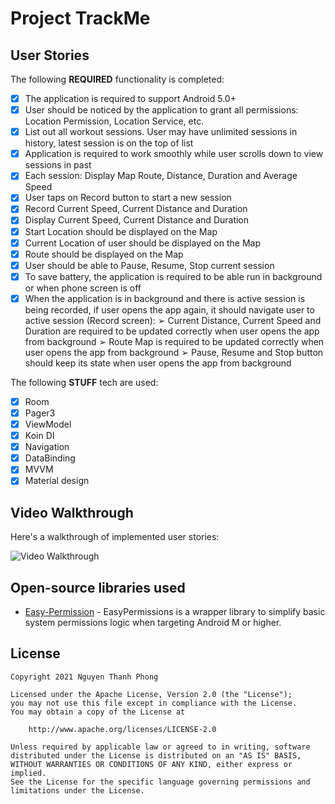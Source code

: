 
# Project TrackMe

## User Stories

The following **REQUIRED** functionality is completed:

* [x] The application is required to support Android 5.0+
* [x] User should be noticed by the application to grant all permissions: Location Permission, Location Service, etc.
* [x] List out all workout sessions. User may have unlimited sessions in history, latest session is on the top of list
* [x] Application is required to work smoothly while user scrolls down to view sessions in past
* [x] Each session: Display Map Route, Distance, Duration and Average Speed
* [x] User taps on Record button to start a new session
* [x] Record Current Speed, Current Distance and Duration
* [x] Display Current Speed, Current Distance and Duration
* [x] Start Location should be displayed on the Map
* [x] Current Location of user should be displayed on the Map
* [x] Route should be displayed on the Map
* [x] User should be able to Pause, Resume, Stop current session
* [x] To save battery, the application is required to be able run in background or when phone screen is off
* [x] When the application is in background and there is active session is being recorded, if user opens the app again, it should navigate user to active session (Record screen):
      ➢ Current Distance, Current Speed and Duration are required to be updated correctly when user opens the app from background
      ➢ Route Map is required to be updated correctly when user opens the app from background
      ➢ Pause, Resume and Stop button should keep its state when user opens the app from background

The following **STUFF** tech are used:

* [x] Room
* [x] Pager3
* [x] ViewModel
* [x] Koin DI
* [x] Navigation
* [x] DataBinding
* [x] MVVM
* [x] Material design

## Video Walkthrough

Here's a walkthrough of implemented user stories:

<img src='https://drive.google.com/file/d/1YhuKSBZd_bd8cOR3PCr5njVPUBykFdRp/view?usp=sharing' title='Video Walkthrough' width='' alt='Video Walkthrough' />

## Open-source libraries used

- [Easy-Permission](https://github.com/googlesamples/easypermissions) - EasyPermissions is a wrapper library to simplify basic system permissions logic when targeting Android M or higher.

## License

    Copyright 2021 Nguyen Thanh Phong

    Licensed under the Apache License, Version 2.0 (the "License");
    you may not use this file except in compliance with the License.
    You may obtain a copy of the License at

        http://www.apache.org/licenses/LICENSE-2.0

    Unless required by applicable law or agreed to in writing, software
    distributed under the License is distributed on an "AS IS" BASIS,
    WITHOUT WARRANTIES OR CONDITIONS OF ANY KIND, either express or implied.
    See the License for the specific language governing permissions and
    limitations under the License.